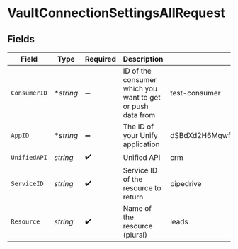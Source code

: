 # VaultConnectionSettingsAllRequest


## Fields

| Field                                                      | Type                                                       | Required                                                   | Description                                                | Example                                                    |
| ---------------------------------------------------------- | ---------------------------------------------------------- | ---------------------------------------------------------- | ---------------------------------------------------------- | ---------------------------------------------------------- |
| `ConsumerID`                                               | **string*                                                  | :heavy_minus_sign:                                         | ID of the consumer which you want to get or push data from | test-consumer                                              |
| `AppID`                                                    | **string*                                                  | :heavy_minus_sign:                                         | The ID of your Unify application                           | dSBdXd2H6Mqwfg0atXHXYcysLJE9qyn1VwBtXHX                    |
| `UnifiedAPI`                                               | *string*                                                   | :heavy_check_mark:                                         | Unified API                                                | crm                                                        |
| `ServiceID`                                                | *string*                                                   | :heavy_check_mark:                                         | Service ID of the resource to return                       | pipedrive                                                  |
| `Resource`                                                 | *string*                                                   | :heavy_check_mark:                                         | Name of the resource (plural)                              | leads                                                      |